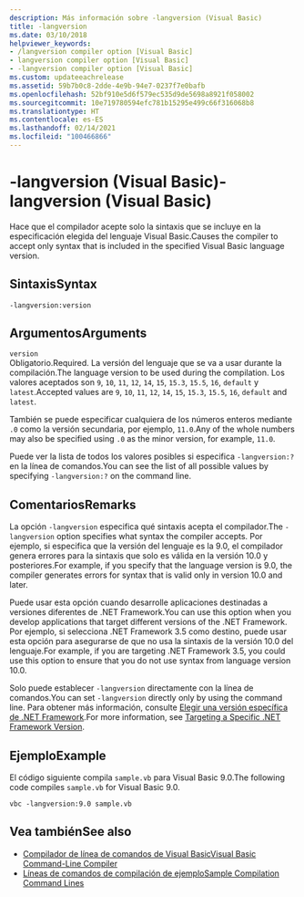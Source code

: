 ```yaml
---
description: Más información sobre -langversion (Visual Basic)
title: -langversion
ms.date: 03/10/2018
helpviewer_keywords:
- /langversion compiler option [Visual Basic]
- langversion compiler option [Visual Basic]
- -langversion compiler option [Visual Basic]
ms.custom: updateeachrelease
ms.assetid: 59b7b0c8-2dde-4e9b-94e7-0237f7e0bafb
ms.openlocfilehash: 52bf910e5d6f579ec535d9de5698a8921f058002
ms.sourcegitcommit: 10e719780594efc781b15295e499c66f316068b8
ms.translationtype: HT
ms.contentlocale: es-ES
ms.lasthandoff: 02/14/2021
ms.locfileid: "100466866"
---
```

# <a name="-langversion-visual-basic"></a><span data-ttu-id="d45ab-103">-langversion (Visual Basic)</span><span class="sxs-lookup"><span data-stu-id="d45ab-103">-langversion (Visual Basic)</span></span>

<span data-ttu-id="d45ab-104">Hace que el compilador acepte solo la sintaxis que se incluye en la especificación elegida del lenguaje Visual Basic.</span><span class="sxs-lookup"><span data-stu-id="d45ab-104">Causes the compiler to accept only syntax that is included in the specified Visual Basic language version.</span></span>  
  
## <a name="syntax"></a><span data-ttu-id="d45ab-105">Sintaxis</span><span class="sxs-lookup"><span data-stu-id="d45ab-105">Syntax</span></span>  
  
```console  
-langversion:version  
```  
  
## <a name="arguments"></a><span data-ttu-id="d45ab-106">Argumentos</span><span class="sxs-lookup"><span data-stu-id="d45ab-106">Arguments</span></span>

 `version`\
 <span data-ttu-id="d45ab-107">Obligatorio.</span><span class="sxs-lookup"><span data-stu-id="d45ab-107">Required.</span></span> <span data-ttu-id="d45ab-108">La versión del lenguaje que se va a usar durante la compilación.</span><span class="sxs-lookup"><span data-stu-id="d45ab-108">The language version to be used during the compilation.</span></span> <span data-ttu-id="d45ab-109">Los valores aceptados son `9`, `10`, `11`, `12`, `14`, `15`, `15.3`, `15.5`, `16`, `default` y `latest`.</span><span class="sxs-lookup"><span data-stu-id="d45ab-109">Accepted values are `9`, `10`, `11`, `12`, `14`, `15`, `15.3`, `15.5`, `16`, `default` and `latest`.</span></span>

 <span data-ttu-id="d45ab-110">También se puede especificar cualquiera de los números enteros mediante `.0` como la versión secundaria, por ejemplo, `11.0`.</span><span class="sxs-lookup"><span data-stu-id="d45ab-110">Any of the whole numbers may also be specified using `.0` as the minor version, for example, `11.0`.</span></span>

 <span data-ttu-id="d45ab-111">Puede ver la lista de todos los valores posibles si especifica `-langversion:?` en la línea de comandos.</span><span class="sxs-lookup"><span data-stu-id="d45ab-111">You can see the list of all possible values by specifying `-langversion:?` on the command line.</span></span>

## <a name="remarks"></a><span data-ttu-id="d45ab-112">Comentarios</span><span class="sxs-lookup"><span data-stu-id="d45ab-112">Remarks</span></span>

<span data-ttu-id="d45ab-113">La opción `-langversion` especifica qué sintaxis acepta el compilador.</span><span class="sxs-lookup"><span data-stu-id="d45ab-113">The `-langversion` option specifies what syntax the compiler accepts.</span></span> <span data-ttu-id="d45ab-114">Por ejemplo, si especifica que la versión del lenguaje es la 9.0, el compilador genera errores para la sintaxis que solo es válida en la versión 10.0 y posteriores.</span><span class="sxs-lookup"><span data-stu-id="d45ab-114">For example, if you specify that the language version is 9.0, the compiler generates errors for syntax that is valid only in version 10.0 and later.</span></span>

<span data-ttu-id="d45ab-115">Puede usar esta opción cuando desarrolle aplicaciones destinadas a versiones diferentes de .NET Framework.</span><span class="sxs-lookup"><span data-stu-id="d45ab-115">You can use this option when you develop applications that target different versions of the .NET Framework.</span></span> <span data-ttu-id="d45ab-116">Por ejemplo, si selecciona .NET Framework 3.5 como destino, puede usar esta opción para asegurarse de que no usa la sintaxis de la versión 10.0 del lenguaje.</span><span class="sxs-lookup"><span data-stu-id="d45ab-116">For example, if you are targeting .NET Framework 3.5, you could use this option to ensure that you do not use syntax from language version 10.0.</span></span>

<span data-ttu-id="d45ab-117">Solo puede establecer `-langversion` directamente con la línea de comandos.</span><span class="sxs-lookup"><span data-stu-id="d45ab-117">You can set `-langversion` directly only by using the command line.</span></span> <span data-ttu-id="d45ab-118">Para obtener más información, consulte [Elegir una versión específica de .NET Framework](/visualstudio/ide/visual-studio-multi-targeting-overview).</span><span class="sxs-lookup"><span data-stu-id="d45ab-118">For more information, see [Targeting a Specific .NET Framework Version](/visualstudio/ide/visual-studio-multi-targeting-overview).</span></span>

## <a name="example"></a><span data-ttu-id="d45ab-119">Ejemplo</span><span class="sxs-lookup"><span data-stu-id="d45ab-119">Example</span></span>

<span data-ttu-id="d45ab-120">El código siguiente compila `sample.vb` para Visual Basic 9.0.</span><span class="sxs-lookup"><span data-stu-id="d45ab-120">The following code compiles `sample.vb` for Visual Basic 9.0.</span></span>

```console
vbc -langversion:9.0 sample.vb
```

## <a name="see-also"></a><span data-ttu-id="d45ab-121">Vea también</span><span class="sxs-lookup"><span data-stu-id="d45ab-121">See also</span></span>

- [<span data-ttu-id="d45ab-122">Compilador de línea de comandos de Visual Basic</span><span class="sxs-lookup"><span data-stu-id="d45ab-122">Visual Basic Command-Line Compiler</span></span>](index.md)
- [<span data-ttu-id="d45ab-123">Líneas de comandos de compilación de ejemplo</span><span class="sxs-lookup"><span data-stu-id="d45ab-123">Sample Compilation Command Lines</span></span>](sample-compilation-command-lines.md)
